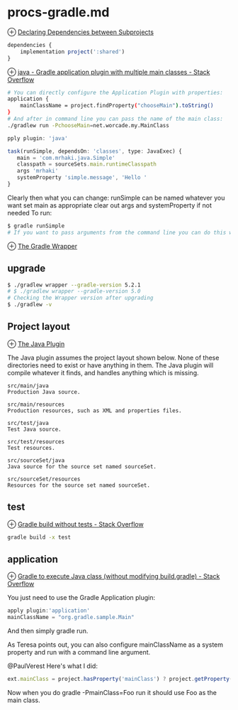 # procs-gradle.md
⊕ [Declaring Dependencies between Subprojects](https://docs.gradle.org/current/userguide/declaring_dependencies_between_subprojects.html)

```js
dependencies {
    implementation project(':shared')
}
```

⊕ [java - Gradle application plugin with multiple main classes - Stack Overflow](https://stackoverflow.com/questions/43937169/gradle-application-plugin-with-multiple-main-classes/46938169)

```bash
# You can directly configure the Application Plugin with properties:
application {
    mainClassName = project.findProperty("chooseMain").toString()
}
# And after in command line you can pass the name of the main class:
./gradlew run -PchooseMain=net.worcade.my.MainClass
```

```js
pply plugin: 'java'

task(runSimple, dependsOn: 'classes', type: JavaExec) {
   main = 'com.mrhaki.java.Simple'
   classpath = sourceSets.main.runtimeClasspath
   args 'mrhaki'
   systemProperty 'simple.message', 'Hello '
}
```
Clearly then what you can change:
    runSimple can be named whatever you want
    set main as appropriate
    clear out args and systemProperty if not needed
    To run:

```bash
$ gradle runSimple
# If you want to pass arguments from the command line you can do this with: gradle runSimple --args 'arg1 arg2' (You'll need to remove the args bit from the task() obviously) 
```

⊕ [The Gradle Wrapper](https://docs.gradle.org/current/userguide/gradle_wrapper.html#sec:upgrading_wrapper)

## upgrade
```sh
$ ./gradlew wrapper --gradle-version 5.2.1
# $ ./gradlew wrapper --gradle-version 5.0 
# Checking the Wrapper version after upgrading
$ ./gradlew -v
```

## Project layout
⊕ [The Java Plugin](https://docs.gradle.org/current/userguide/java_plugin.html#resources)

The Java plugin assumes the project layout shown below. None of these directories need to exist or have anything in them. The Java plugin will compile whatever it finds, and handles anything which is missing.

    src/main/java
    Production Java source.

    src/main/resources
    Production resources, such as XML and properties files.

    src/test/java
    Test Java source.

    src/test/resources
    Test resources.

    src/sourceSet/java
    Java source for the source set named sourceSet.

    src/sourceSet/resources
    Resources for the source set named sourceSet.

## test
⊕ [Gradle build without tests - Stack Overflow](https://stackoverflow.com/questions/4597850/gradle-build-without-tests)

```sh
gradle build -x test 
```

## application
⊕ [Gradle to execute Java class (without modifying build.gradle) - Stack Overflow](https://stackoverflow.com/questions/21358466/gradle-to-execute-java-class-without-modifying-build-gradle)

You just need to use the Gradle Application plugin:

```js
apply plugin:'application'
mainClassName = "org.gradle.sample.Main"
```

And then simply gradle run.

As Teresa points out, you can also configure mainClassName as a system property and run with a command line argument.

@PaulVerest Here's what I did: 

```js
ext.mainClass = project.hasProperty('mainClass') ? project.getProperty('mainClass') : 'org.gradle.sample.Main' ; apply plugin:'application' ; mainClassName = ext.mainClass 
```
Now when you do gradle -PmainClass=Foo run it should use Foo as the main class.


